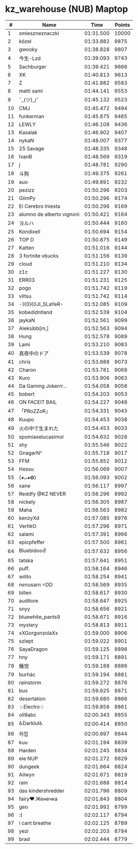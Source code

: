 # kz_warehouse (NUB) Maptop

|  # | Name | Time | Points |
|-------------- | -------------- | -------------- | -------------- | 
| 1 | smieszneznaczki | 01:31.500 | 10000 | 
| 2 | közel | 01:33.882 | 9875 | 
| 3 | gwooky | 01:38.828 | 9807 | 
| 4 | 今生-Lzd | 01:39.093 | 9743 | 
| 5 | Sachburger | 01:39.421 | 9666 | 
| 6 | XK | 01:40.813 | 9613 | 
| 7 | Z | 01:41.882 | 9583 | 
| 8 | matti sami | 01:44.141 | 9553 | 
| 9 | ¯\_(ツ)_/¯ | 01:45.132 | 9523 | 
| 10 | CMJ | 01:45.472 | 9494 | 
| 11 | funkerman | 01:45.875 | 9465 | 
| 12 | LEWLY | 01:46.108 | 9436 | 
| 13 | Kasalak | 01:46.902 | 9407 | 
| 14 | nykaN | 01:48.007 | 9377 | 
| 15 | 25 Savage | 01:48.335 | 9348 | 
| 16 | IvanB | 01:48.569 | 9319 | 
| 17 | j | 01:48.781 | 9290 | 
| 18 | 斗狗 | 01:49.375 | 9261 | 
| 19 | auo | 01:49.891 | 9232 | 
| 20 | pezizz | 01:50.296 | 9203 | 
| 21 | GiimPy | 01:50.296 | 9174 | 
| 22 | El Cerebro Iniesta | 01:50.296 | 9169 | 
| 23 | alumno de alberto vignoni | 01:50.421 | 9164 | 
| 24 | ヨルハ | 01:50.444 | 9160 | 
| 25 | Kondixell | 01:50.694 | 9154 | 
| 26 | TOP D | 01:50.875 | 9149 | 
| 27 | Katten | 01:51.016 | 9144 | 
| 28 | 3 fortnite vbucks | 01:51.156 | 9139 | 
| 29 | cloud | 01:51.210 | 9134 | 
| 30 | z1c | 01:51.227 | 9130 | 
| 31 | ERR03 | 01:51.231 | 9125 | 
| 32 | pogo | 01:51.742 | 9119 | 
| 33 | viltsu | 01:51.742 | 9114 | 
| 34 | -}{0}{0JI_SLaYeR- | 01:52.085 | 9109 | 
| 35 | kobedidntland | 01:52.539 | 9104 | 
| 36 | jaykaN | 01:52.561 | 9099 | 
| 37 | Aleksibb[m,] | 01:52.563 | 9094 | 
| 38 | Hung | 01:52.578 | 9089 | 
| 39 | Lami | 01:53.210 | 9083 | 
| 40 | 真夜中のドア | 01:53.539 | 9078 | 
| 41 | chris | 01:53.688 | 9073 | 
| 42 | Charon | 01:53.781 | 9068 | 
| 43 | Kuro | 01:53.906 | 9063 | 
| 44 | Da Gaming Jokerrr... | 01:54.058 | 9058 | 
| 45 | bobert | 01:54.203 | 9053 | 
| 46 | ON FACEIT BAIL | 01:54.227 | 9048 | 
| 47 | 「PRoZZoR」 | 01:54.331 | 9043 | 
| 48 | Kuupo | 01:54.453 | 9038 | 
| 49 | 火の中で生まれた | 01:54.453 | 9033 | 
| 50 | spomiaselucasimol | 01:54.632 | 9028 | 
| 51 | shy | 01:55.546 | 9022 | 
| 52 | GnagarN^ | 01:55.718 | 9017 | 
| 53 | FFM | 01:55.852 | 9012 | 
| 54 | Hessu | 01:56.069 | 9007 | 
| 55 | (◕ᴗ◕✿) | 01:56.093 | 9002 | 
| 56 | xane | 01:56.117 | 8997 | 
| 57 | Reddfy @KZ NEVER | 01:56.296 | 8992 | 
| 58 | nickely | 01:56.305 | 8987 | 
| 59 | Maha | 01:56.563 | 8982 | 
| 60 | kenzyXd | 01:57.085 | 8976 | 
| 61 | VertikO | 01:57.296 | 8971 | 
| 62 | salami | 01:57.391 | 8966 | 
| 63 | epicpfeffer | 01:57.500 | 8961 | 
| 64 | Bluebidoo✌ | 01:57.632 | 8956 | 
| 65 | tatska | 01:57.641 | 8951 | 
| 66 | puff. | 01:58.164 | 8946 | 
| 67 | wilito | 01:58.254 | 8941 | 
| 68 | $ne$nusarn =DD | 01:58.569 | 8935 | 
| 69 | billen | 01:58.617 | 8930 | 
| 70 | auditore | 01:58.647 | 8925 | 
| 71 | snyy | 01:58.656 | 8921 | 
| 72 | bluewhite_pants9 | 01:58.671 | 8916 | 
| 73 | mystery | 01:58.813 | 8911 | 
| 74 | xXGorgonzolaXx | 01:59.000 | 8906 | 
| 75 | szlept | 01:59.022 | 8901 | 
| 76 | SayaDragon | 01:59.125 | 8896 | 
| 77 | hny | 01:59.171 | 8891 | 
| 78 | 睡觉 | 01:59.188 | 8886 | 
| 79 | burhác | 01:59.194 | 8881 | 
| 80 | rainstorm | 01:59.272 | 8876 | 
| 81 | bux | 01:59.625 | 8871 | 
| 82 | desertation | 01:59.680 | 8866 | 
| 83 | ♤Electro♤ | 01:59.858 | 8861 | 
| 84 | oll9abc | 02:00.343 | 8855 | 
| 85 | ♿Darklul♿ | 02:00.414 | 8850 | 
| 86 | 허접 | 02:00.897 | 8844 | 
| 87 | kuu | 02:01.194 | 8839 | 
| 88 | Harden | 02:01.245 | 8834 | 
| 89 | ele NUP | 02:01.272 | 8829 | 
| 90 | dungeek | 02:01.664 | 8824 | 
| 91 | Ailwyn | 02:01.671 | 8819 | 
| 92 | rain | 02:01.688 | 8814 | 
| 93 | das kindershredder | 02:01.796 | 8809 | 
| 94 | fairy♥.Женечка | 02:01.843 | 8804 | 
| 95 | geo | 02:01.992 | 8799 | 
| 96 | :( | 02:02.117 | 8794 | 
| 97 | i cant breathe | 02:02.125 | 8789 | 
| 98 | yezi | 02:02.203 | 8784 | 
| 99 | brad | 02:02.444 | 8779 | 

